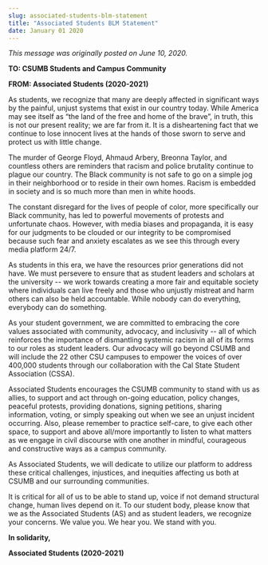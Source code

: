 ```yaml
---
slug: associated-students-blm-statement
title: "Associated Students BLM Statement"
date: January 01 2020
---
```


 
<p><i>This message was originally posted on June 10, 2020.</i></p>
<p><b>TO: CSUMB Students and Campus Community </b></p>
<p><b>FROM: Associated Students (2020-2021)</b></p>
<p>
  As students, we recognize that many are deeply affected in significant ways by
  the painful, unjust systems that exist in our country today. While America may
  see itself as “the land of the free and home of the brave”, in truth, this is
  not our present reality; we are far from it. It is a disheartening fact that
  we continue to lose innocent lives at the hands of those sworn to serve and
  protect us with little change.
</p>
<p>
  The murder of George Floyd, Ahmaud Arbery, Breonna Taylor, and countless
  others are reminders that racism and police brutality continue to plague our
  country. The Black community is not safe to go on a simple jog in their
  neighborhood or to reside in their own homes. Racism is embedded in society
  and is so much more than men in white hoods.
</p>
<p>
  The constant disregard for the lives of people of color, more specifically our
  Black community, has led to powerful movements of protests and unfortunate
  chaos. However, with media biases and propaganda, it is easy for our judgments
  to be clouded or our integrity to be compromised because such fear and anxiety
  escalates as we see this through every media platform 24/7.
</p>
<p>
  As students in this era, we have the resources prior generations did not have.
  We must persevere to ensure that as student leaders and scholars at the
  university -- we work towards creating a more fair and equitable society where
  individuals can live freely and those who unjustly mistreat and harm others
  can also be held accountable. While nobody can do everything, everybody can do
  something.
</p>
<p>
  As your student government, we are committed to embracing the core values
  associated with community, advocacy, and inclusivity -- all of which
  reinforces the importance of dismantling systemic racism in all of its forms
  to our roles as student leaders. Our advocacy will go beyond CSUMB and will
  include the 22 other CSU campuses to empower the voices of over 400,000
  students through our collaboration with the Cal State Student Association
  (CSSA).
</p>
<p>
  Associated Students encourages the CSUMB community to stand with us as allies,
  to support and act through on-going education, policy changes, peaceful
  protests, providing donations, signing petitions, sharing information, voting,
  or simply speaking out when we see an unjust incident occurring. Also, please
  remember to practice self-care, to give each other space, to support and above
  all/more importantly to listen to what matters as we engage in civil discourse
  with one another in mindful, courageous and constructive ways as a campus
  community.
</p>
<p>
  As Associated Students, we will dedicate to utilize our platform to address
  these critical challenges, injustices, and inequities affecting us both at
  CSUMB and our surrounding communities.
</p>
<p>
  It is critical for all of us to be able to stand up, voice if not demand
  structural change, human lives depend on it. To our student body, please know
  that we as the Associated Students (AS) and as student leaders, we recognize
  your concerns. We value you. We hear you. We stand with you.
</p>
<p><b>In solidarity,</b></p>
<p><b>Associated Students (2020-2021)</b></p>
 
